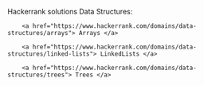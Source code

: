 Hackerrank solutions
	Data Structures:

		<a href="https://www.hackerrank.com/domains/data-structures/arrays"> Arrays </a>

		<a href="https://www.hackerrank.com/domains/data-structures/linked-lists"> LinkedLists </a>

		<a href="https://www.hackerrank.com/domains/data-structures/trees"> Trees </a>
